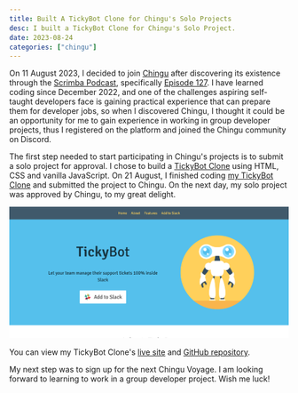 ```yaml
---
title: Built A TickyBot Clone for Chingu's Solo Projects
desc: I built a TickyBot Clone for Chingu's Solo Project.
date: 2023-08-24
categories: ["chingu"]
---
```


On 11 August 2023, I decided to join [Chingu](https://www.chingu.io/) after discovering its existence through the [Scrimba Podcast](https://www.chingu.io/), specifically [Episode 127](https://scrimba.com/podcast/are-you-a-new-developer-follow-this-one-tip-with-scrimba-student-danny/). I have learned coding since December 2022, and one of the challenges aspiring self-taught developers face is gaining practical experience that can prepare them for developer jobs, so when I discovered Chingu, I thought it could be an opportunity for me to gain experience in working in group developer projects, thus I registered on the platform and joined the Chingu community on Discord.

The first step needed to start participating in Chingu's projects is to submit a solo project for approval. I chose to build a [TickyBot Clone](https://github.com/chingu-voyages/soloproject-tier1-tickybot-clone) using HTML, CSS and vanilla JavaScript. On 21 August, I finished coding [my TickyBot Clone](https://github.com/helenclx/TickyBot-Clone) and submitted the project to Chingu. On the next day, my solo project was approved by Chingu, to my great delight.

![Screenshot of my TickyBot clone](https://raw.githubusercontent.com/helenclx/TickyBot-Clone/main/screenshot-tickybot-clone.png)

You can view my TickyBot Clone's [live site](http://helenchong.dev/TickyBot-Clone/) and [GitHub repository](https://github.com/helenclx/TickyBot-Clone).

My next step was to sign up for the next Chingu Voyage. I am looking forward to learning to work in a group developer project. Wish me luck!